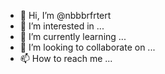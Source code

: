 - 👋 Hi, I’m @nbbbrfrtert
- 👀 I’m interested in ...
- 🌱 I’m currently learning ...
- 💞️ I’m looking to collaborate on ...
- 📫 How to reach me ...

<!---
nbbbrfrtert/nbbbrfrtert is a ✨ special ✨ repository because its `README.md` (this file) appears on your GitHub profile.
You can click the Preview link to take a look at your changes.
--->
